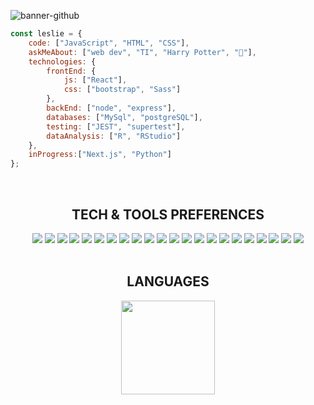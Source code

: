 ![banner-github](https://github.com/lilithrv/lilithrv/assets/105757994/1f7163b4-d1e5-4a32-9ca1-ab2d16566d41)

```javascript
const leslie = {
    code: ["JavaScript", "HTML", "CSS"],
    askMeAbout: ["web dev", "TI", "Harry Potter", "💉"],
    technologies: {
        frontEnd: {
            js: ["React"],
            css: ["bootstrap", "Sass"]
        },
        backEnd: ["node", "express"],
        databases: ["MySql", "postgreSQL"],
        testing: ["JEST", "supertest"],
        dataAnalysis: ["R", "RStudio"]
    },
    inProgress:["Next.js", "Python"]
};
```
<br>

<div align="center">
  
  ## **TECH & TOOLS PREFERENCES**
</div>

<div align="center">
    <img src="https://img.shields.io/badge/-HTML5-E34F26?style=for-the-badge&color=black&logo=html5&logoColor=orange"/>
    <img src="https://img.shields.io/badge/CSS-151516?style=for-the-badge&color=black&logo=css3&logoColor=1572B6"/>
    <a href="https://code.visualstudio.com/"><img src="https://img.shields.io/badge/vscode-151516?style=for-the-badge&color=black&logo=visualstudiocode&logoColor=007ACC" /></a>
    <a href="https://www.jetbrains.com/webstorm/"><img src="https://img.shields.io/badge/WebStorm-000000?style=for-the-badge&logo=webstorm"/></a>
    <a href="https://getbootstrap.com/"><img src="https://img.shields.io/badge/Bootstrap-563D7C?style=for-the-badge&color=black&logo=bootstrap" /></a>
    <a href="https://sass-lang.com/"><img src="https://img.shields.io/badge/Sass-CC6699?style=for-the-badge&color=black&logo=sass" /></a>
    <img src="https://img.shields.io/badge/-JavaScript-eed718?style=for-the-badge&color=black&logo=javascript&logoColor=yellow">
    <a href="https://vitejs.dev/"><img src="https://img.shields.io/badge/Vite-151516?style=for-the-badge&color=black&logo=vite&logoColor=646CFF" /></a>
    <a href="https://react.dev/"><img src="https://img.shields.io/badge/-React-000000?style=for-the-badge&logo=react&logoColor=00c8ff"></a>
    <a href="https://reactrouter.com/"><img src="https://img.shields.io/badge/React_Router-CA4245?style=for-the-badge&color=black&logo=react-router&logoColor=red" /></a>
    <a href="https://www.npmjs.com/package/react-toastify"><img src="https://img.shields.io/badge/npm-react_toastify-151516?style=for-the-badge&color=black" /></a>
    <a href="https://nodejs.dev/en/"><img src="https://img.shields.io/badge/node.js-3C873A?style=for-the-badge&logo=node.js&logoColor=dark-green&color=black" /></a>
    <a href="https://www.npmjs.com/"><img src="https://img.shields.io/badge/npm-151516?style=for-the-badge&logo=npm&logoColor=CB3837" /></a>
    <a href="https://www.postgresql.org/"><img src="https://img.shields.io/badge/PostgreSQL-316192?style=for-the-badge&color=black&logo=postgresql&logoColor=blue&link=https%3A%2F%2Fwww.postgresql.org%2F" /></a>
    <a href="https://expressjs.com/"><img src="https://img.shields.io/badge/express.js-%23404d59.svg?style=for-the-badge&color=black&logo=express&logoColor=%2361DAFB" /></a>
    <a href="https://jwt.io/"><img src="https://img.shields.io/badge/json%20web%20tokens-323330?style=for-the-badge&color=black&logo=json-web-tokens&logoColor=pink" /></a>
    <a href="https://jestjs.io/"><img src="https://img.shields.io/badge/Jest-323330?style=for-the-badge&color=black&logo=Jest&logoColor=pink" /></a>
    <a href="https://www.npmjs.com/package/supertest"><img src="https://img.shields.io/badge/npm-supertest-151516?style=for-the-badge&color=black&logo=supertest"></a>
    <a href="https://www.postman.com/"><img src="https://img.shields.io/badge/Postman-FF6C37?style=for-the-badge&logo=postman&color=black&logoColor=orange" /></a>
    <a href="https://obsidian.md/"><img src="https://img.shields.io/badge/Obsidian-151516?style=for-the-badge&logo=obsidian&logoColor=purple&color=black" /></a> 
    <a href="https://docs.posit.co/guides/#rstudio"><img src="https://img.shields.io/badge/RStudio-4285F4?style=for-the-badge&logo=rstudio&logoColor=white" /></a>
    <a href="https://www.sublimetext.com/"><img src="https://img.shields.io/badge/sublime_text-%23575757.svg?style=for-the-badge&logo=sublime-text&logoColor=important" /></a>
</div>

<div align="center">

<br>

  ## **LANGUAGES**
</div>

<div align="center">
<img height=150 src="https://github-readme-stats.vercel.app/api/top-langs/?username=lilithrv&layout=donut&theme=radical&hide_progress=true"/>
    
</div>




